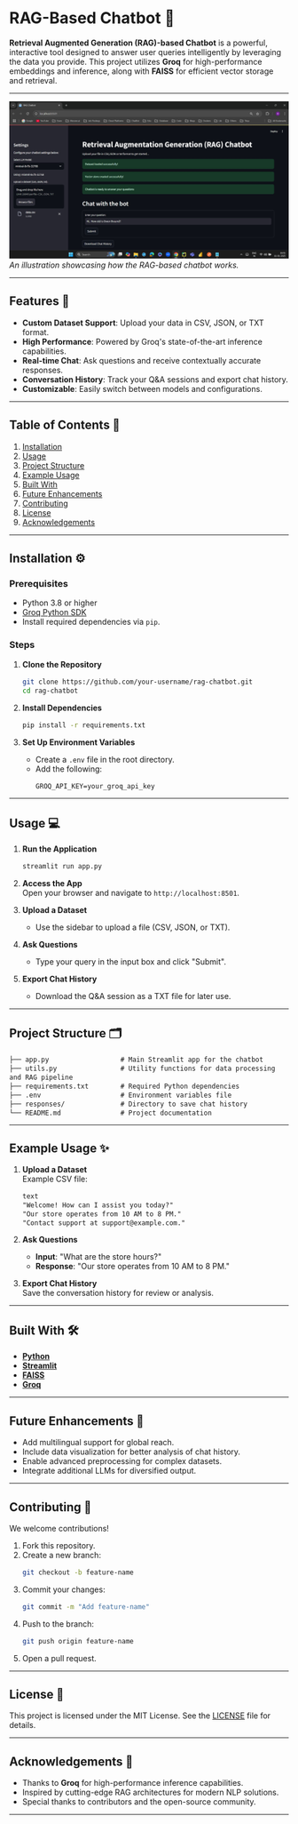 # RAG-Based Chatbot 🤖  

**Retrieval Augmented Generation (RAG)-based Chatbot** is a powerful, interactive tool designed to answer user queries intelligently by leveraging the data you provide. This project utilizes **Groq** for high-performance embeddings and inference, along with **FAISS** for efficient vector storage and retrieval.  

---

![RAG Chatbot Illustration](https://github.com/RahulKB31/RAG_based_Chatbot/blob/main/RAG_Chatbot.jpg)
*An illustration showcasing how the RAG-based chatbot works.*  

---

## Features 🚀  

- **Custom Dataset Support**: Upload your data in CSV, JSON, or TXT format.  
- **High Performance**: Powered by Groq's state-of-the-art inference capabilities.  
- **Real-time Chat**: Ask questions and receive contextually accurate responses.  
- **Conversation History**: Track your Q&A sessions and export chat history.  
- **Customizable**: Easily switch between models and configurations.  

---

## Table of Contents 📑  

1. [Installation](#installation)  
2. [Usage](#usage)  
3. [Project Structure](#project-structure)  
4. [Example Usage](#example-usage)  
5. [Built With](#built-with)  
6. [Future Enhancements](#future-enhancements)  
7. [Contributing](#contributing)  
8. [License](#license)  
9. [Acknowledgements](#acknowledgements)  

---

## Installation ⚙️  

### Prerequisites  
- Python 3.8 or higher  
- [Groq Python SDK](https://groq.com/)  
- Install required dependencies via `pip`.  

### Steps  

1. **Clone the Repository**  
   ```bash  
   git clone https://github.com/your-username/rag-chatbot.git  
   cd rag-chatbot  
   ```  

2. **Install Dependencies**  
   ```bash  
   pip install -r requirements.txt  
   ```  

3. **Set Up Environment Variables**  
   - Create a `.env` file in the root directory.  
   - Add the following:  
     ```plaintext  
     GROQ_API_KEY=your_groq_api_key  
     ```  

---

## Usage 💻  

1. **Run the Application**  
   ```bash  
   streamlit run app.py  
   ```  

2. **Access the App**  
   Open your browser and navigate to `http://localhost:8501`.  

3. **Upload a Dataset**  
   - Use the sidebar to upload a file (CSV, JSON, or TXT).  

4. **Ask Questions**  
   - Type your query in the input box and click "Submit".  

5. **Export Chat History**  
   - Download the Q&A session as a TXT file for later use.  

---

## Project Structure 🗂️  

```plaintext  
├── app.py                  # Main Streamlit app for the chatbot  
├── utils.py                # Utility functions for data processing and RAG pipeline  
├── requirements.txt        # Required Python dependencies  
├── .env                    # Environment variables file  
├── responses/              # Directory to save chat history  
└── README.md               # Project documentation  
```  

---

## Example Usage ✨  

1. **Upload a Dataset**  
   Example CSV file:  
   ```csv  
   text  
   "Welcome! How can I assist you today?"  
   "Our store operates from 10 AM to 8 PM."  
   "Contact support at support@example.com."  
   ```  

2. **Ask Questions**  
   - **Input**: "What are the store hours?"  
   - **Response**: "Our store operates from 10 AM to 8 PM."  

3. **Export Chat History**  
   Save the conversation history for review or analysis.  

---

## Built With 🛠️  

- **[Python](https://www.python.org/)**  
- **[Streamlit](https://streamlit.io/)**  
- **[FAISS](https://faiss.ai/)**  
- **[Groq](https://groq.com/)**  

---

## Future Enhancements 🔮  

- Add multilingual support for global reach.  
- Include data visualization for better analysis of chat history.  
- Enable advanced preprocessing for complex datasets.  
- Integrate additional LLMs for diversified output.  

---

## Contributing 🤝  

We welcome contributions!  

1. Fork this repository.  
2. Create a new branch:  
   ```bash  
   git checkout -b feature-name  
   ```  
3. Commit your changes:  
   ```bash  
   git commit -m "Add feature-name"  
   ```  
4. Push to the branch:  
   ```bash  
   git push origin feature-name  
   ```  
5. Open a pull request.  

---

## License 📄  

This project is licensed under the MIT License. See the [LICENSE](LICENSE) file for details.  

---

## Acknowledgements 🙌  

- Thanks to **Groq** for high-performance inference capabilities.  
- Inspired by cutting-edge RAG architectures for modern NLP solutions.  
- Special thanks to contributors and the open-source community.  

---
